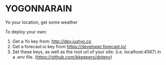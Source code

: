 # YOGONNARAIN
Yo your location, get some weather

To deploy your own:
1) Get a Yo key from: http://dev.justyo.co
2) Get a forecast.io key from https://developer.forecast.io/
3) Set these keys, as well as the root url of your site:  (i.e. localhost:4567) in a .env file. (https://github.com/bkeepers/dotenv)
